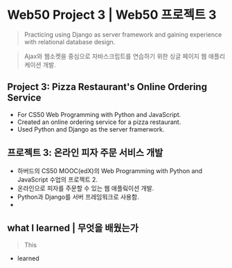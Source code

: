 # Web50 Project 3 | Web50 프로젝트 3
> Practicing using Django as server framework and gaining experience with relational database design.

> Ajax와 웹소켓을 중심으로 자바스크립트를 연습하기 위한 싱글 페이지 웹 애플리케이션 개발.

## Project 3: Pizza Restaurant's Online Ordering Service
- For CS50 Web Programming with Python and JavaScript.
- Created an online ordering service for a pizza restaurant.
- Used Python and Django as the server framerwork.


## 프로젝트 3: 온라인 피자 주문 서비스 개발
- 하버드의 CS50 MOOC(edX)의 Web Programming with Python and JavaScript 수업의 프로젝트 2.
- 온라인으로 피자를 주문할 수 있는 웹 애플맄이션 개발.
- Python과 Django를 서버 프레임워크로 사용함.
- 


## what I learned | 무엇을 배웠는가
> This
- learned 
